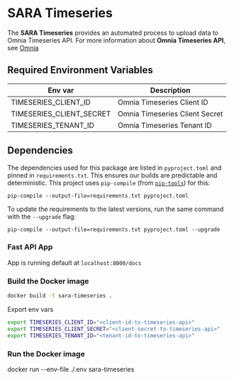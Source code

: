 # SARA Timeseries

The **SARA Timeseries** provides an automated process to upload data to Omnia Timeseries API. For more information about **Omnia Timeseries API**, see [Omnia](https://github.com/equinor/OmniaPlant)

## Required Environment Variables

| Env var                  | Description                    |
| ------------------------ | ------------------------------ |
| TIMESERIES_CLIENT_ID     | Omnia Timeseries Client ID     |
| TIMESERIES_CLIENT_SECRET | Omnia Timeseries Client Secret |
| TIMESERIES_TENANT_ID     | Omnia Timeseries Tenant ID     |

## Dependencies

The dependencies used for this package are listed in `pyproject.toml` and pinned in `requirements.txt`. This ensures our builds are predictable and deterministic. This project uses `pip-compile` (from [`pip-tools`](https://github.com/jazzband/pip-tools)) for this:

```
pip-compile --output-file=requirements.txt pyproject.toml
```

To update the requirements to the latest versions, run the same command with the `--upgrade` flag:

```
pip-compile --output-file=requirements.txt pyproject.toml --upgrade
```

### Fast API App

App is running default at `localhost:8000/docs`

### Build the Docker image

```bash
docker build -t sara-timeseries .
```

Export env vars

```bash
export TIMESERIES_CLIENT_ID="<client-id-to-timeseries-api>"
export TIMESERIES_CLIENT_SECRET="<client-secret-to-timeseries-api>"
export TIMESERIES_TENANT_ID="<tenant-id-to-timeseries-api>"
```

### Run the Docker image

docker run --env-file ./.env sara-timeseries
